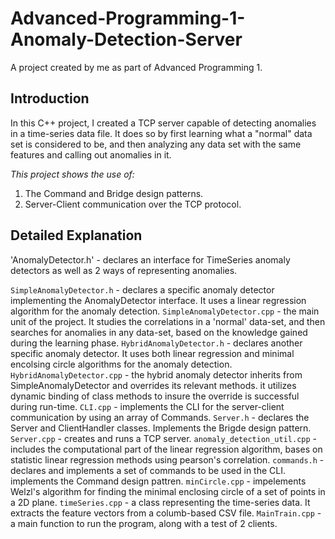 # Advanced-Programming-1-Anomaly-Detection-Server
A project created by me as part of Advanced Programming 1.
## Introduction
In this C++ project, I created a TCP server capable of detecting anomalies in a time-series data file.
It does so by first learning what a "normal" data set is considered to be, and then analyzing any data set with the same features and calling out anomalies in it.

*This project shows the use of:*
1) The Command and Bridge design patterns.
2) Server-Client communication over the TCP protocol.

## Detailed Explanation
'AnomalyDetector.h' - declares an interface for TimeSeries anomaly detectors as well as 2 ways of representing anomalies.

`SimpleAnomalyDetector.h` - declares a specific anomaly detector implementing the AnomalyDetector interface. It uses a linear regression algorithm for the anomaly detection.
`SimpleAnomalyDetector.cpp` - the main unit of the project. It studies the correlations in a 'normal' data-set, and then searches for anomalies in any data-set, based on the knowledge gained during the learning phase. 
`HybridAnomalyDetector.h` - declares another specific anomaly detector. It uses both linear regression and minimal encolsing circle algorithms for the anomaly detection.
`HybridAnomalyDetector.cpp` - the hybrid anomaly detector inherits from SimpleAnomalyDetector and overrides its relevant methods. it utilizes dynamic binding of class methods to insure the override is successful during run-time.
`CLI.cpp` - implements the CLI for the server-client communication by using an array of Commands.
`Server.h` - declares the Server and ClientHandler classes. Implements the Brigde design pattern.
`Server.cpp` - creates and runs a TCP server.
`anomaly_detection_util.cpp` - includes the computational part of the linear regression algorithm, bases on statistic linear regression methods using pearson's correlation.
`commands.h` - declares and implements a set of commands to be used in the CLI. implements the Command design pattren.
`minCircle.cpp` - impelements Welzl's algorithm for finding the minimal enclosing circle of a set of points in a 2D plane.
`timeSeries.cpp` - a class representing the time-series data. It extracts the feature vectors from a columb-based CSV file.
`MainTrain.cpp` - a main function to run the program, along with a test of 2 clients.




